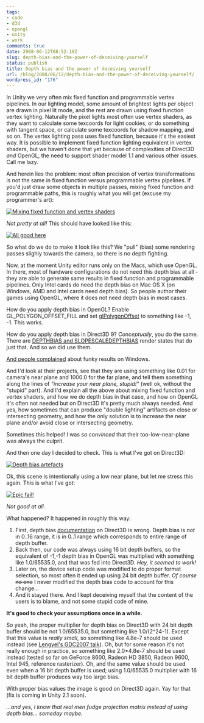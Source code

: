 ```yaml
---
tags:
- code
- d3d
- opengl
- unity
- work
comments: true
date: 2008-06-12T08:52:19Z
slug: depth-bias-and-the-power-of-deceiving-yourself
status: publish
title: Depth bias and the power of deceiving yourself
url: /blog/2008/06/12/depth-bias-and-the-power-of-deceiving-yourself/
wordpress_id: "176"
---
```


In Unity we very often mix fixed function and programmable vertex pipelines. In our lighting model, some amount of brightest lights per object are drawn in pixel lit mode, and the rest are drawn using fixed function vertex lighting. Naturally the pixel lights most often use vertex shaders, as they want to calculate some texcoords for light cookies, or do something with tangent space, or calculate some texcoords for shadow mapping, and so on. The vertex lighting pass uses fixed function, because it's the easiest way. It is possible to implement fixed function lighting equivalent in vertex shaders, but we haven't done that yet because of complexities of Direct3D _and_ OpenGL, the need to support shader model 1.1 and various other issues. Call me lazy.

And herein lies the problem: most often precision of vertex transformations is not the same in fixed function versus programmable vertex pipelines. If you'd just draw some objects in multiple passes, mixing fixed function and programmable paths, this is roughly what you will get (excuse my programmer's art):

[![Mixing fixed function and vertex shaders](http://aras-p.info/blog/wp-content/uploads/2008/06/scenenobias-300x225.png)](http://aras-p.info/blog/wp-content/uploads/2008/06/scenenobias.png)

_Not pretty at all!_ This should have looked like this:

[![All good here](http://aras-p.info/blog/wp-content/uploads/2008/06/scenegoodbias-300x225.png)](http://aras-p.info/blog/wp-content/uploads/2008/06/scenegoodbias.png)

So what do we do to make it look like this? We "pull" (bias) some rendering passes slighly towards the camera, so there is no depth fighting.

Now, at the moment Unity editor runs only on the Macs, which use OpenGL. In there, most of hardware configurations do not need this depth bias at all - they are able to generate same results in fixed function and programmable pipelines. Only Intel cards do need the depth bias on Mac OS X (on Windows, AMD and Intel cards need depth bias). So people author their games using OpenGL, where it does not need depth bias in most cases.

How do you apply depth bias in OpenGL? Enable GL_POLYGON_OFFSET_FILL and set [glPolygonOffset](http://www.opengl.org/documentation/specs/man_pages/hardcopy/GL/html/gl/polygonoffset.html) to something like -1, -1. This works.

How do you apply depth bias in Direct3D 9? _Conceptually_, you do the same. There are [DEPTHBIAS and SLOPESCALEDEPTHBIAS][1] render states that do just that. And so we did use them.

[And people complained](http://forum.unity3d.com/viewtopic.php?t=8443) about funky results on Windows.

And I'd look at their projects, see that they are using something like 0.01 for camera's near plane and 1000.0 for the far plane, and tell them something along the lines of _"increase your near plane, stupid!"_ (well ok, without the "stupid" part). And I'd explain all the above about mixing fixed function and vertex shaders, and how we do depth bias in that case, and how on OpenGL it's often not needed but on Direct3D it's pretty much always needed. And yes, how sometimes that can produce "double lighting" artifacts on close or intersecting geometry, and how the only solution is to increase the near plane and/or avoid close or intersecting geometry.

Sometimes this helped! I was _so convinced_ that their too-low-near-plane was always the culprit.

And then one day I decided to check. This is what I've got on Direct3D:

[![Depth bias artefacts](http://aras-p.info/blog/wp-content/uploads/2008/06/scenebadbias-300x225.png)](http://aras-p.info/blog/wp-content/uploads/2008/06/scenebadbias.png)

Ok, this scene is intentionally using a low near plane, but let me stress this again. This is what I've got:

[![Epic fail!](http://aras-p.info/blog/wp-content/uploads/2008/06/scenebadbiasfail-300x225.png)](http://aras-p.info/blog/wp-content/uploads/2008/06/scenebadbiasfail.png)

_Not good at all._

What happened? It happened in roughly this way:




  1. First, depth bias [documentation][1] on Direct3D is wrong. Depth bias is _not_ in 0..16 range, it is in 0..1 range which corresponds to entire range of depth buffer.
  2. Back then, our code was always using 16 bit depth buffers, so the equivalent of -1,-1 depth bias in OpenGL was multiplied with something like 1.0/65535.0, and that was fed into Direct3D. _Hey, it seemed to work!_
  3. Later on, the device setup code was modified to do proper format selection, so most often it ended up using 24 bit depth buffer. _Of course_ <del>no one</del> I never modified the depth bias code to account for this change...
  4. And it stayed there. And I kept deceiving myself that the content of the users is to blame, and not some stupid code of mine.


**It's good to check your assumptions once in a while.**

So yeah, the proper multiplier for depth bias on Direct3D with 24 bit depth buffer should be not 1.0/65535.0, but something like 1.0/(2^24-1). Except that this value is _really small_, so something like 4.8e-7 should be used instead (see [Lengyel's GDC2007 talk](http://terathon.com/gdc07_lengyel.ppt)). Oh, but for some reason it's not really enough in practice, so something like 2.0*4.8e-7 should be used instead (tested so far on GeForce 8600, Radeon HD 3850, Radeon 9600, Intel 945, reference rasterizer). Oh, and the same value should be used even when a 16 bit depth buffer is used; using 1.0/65535.0 multiplier with 16 bit depth buffer produces way too large bias.

With proper bias values the image is good on Direct3D again. Yay for that (fix is coming in Unity 2.1 soon).

_...and yes, I know that real men fudge projection matrix instead of using depth bias... someday maybe._


[1]: http://msdn.microsoft.com/en-us/library/bb205599(VS.85).aspx
